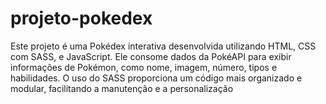 # projeto-pokedex
Este projeto é uma Pokédex interativa desenvolvida utilizando HTML, CSS com SASS, e JavaScript. Ele consome dados da PokéAPI para exibir informações de Pokémon, como nome, imagem, número, tipos e habilidades. O uso do SASS proporciona um código mais organizado e modular, facilitando a manutenção e a personalização
